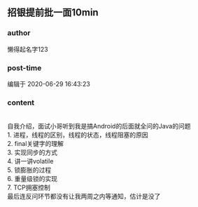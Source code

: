 ## 招银提前批一面10min
### author 
懒得起名字123
### post-time 

编辑于  2020-06-29 16:43:23
### content 
<div class="post-topic-des nc-post-content">
 <div>
  <br/>
 </div>
 <div>
  自我介绍，面试小哥听到我是搞Android的后面就全问的Java的问题
 </div>
 <div>
  1. 进程，线程的区别，线程的状态，线程阻塞的原因
 </div>
 <div>
  2. final关键字的理解
 </div>
 <div>
  3. 实现同步的方式
 </div>
 <div>
  4. 讲一讲volatile
 </div>
 <div>
  5. 锁膨胀的过程
 </div>
 <div>
  6. 重量级锁的实现
 </div>
 <div>
  7. TCP拥塞控制
 </div>
 <div>
  最后连反问环节都没有让我两周之内等通知，估计是没了
 </div>
</div>
